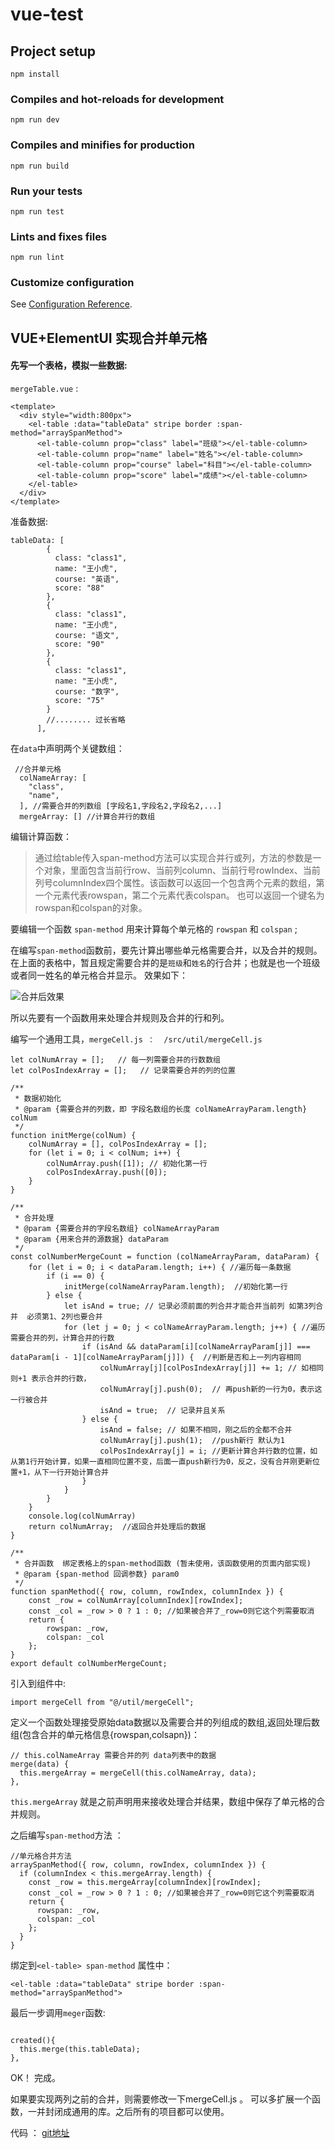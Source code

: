 # vue-test

## Project setup
```
npm install
```

### Compiles and hot-reloads for development
```
npm run dev
```

### Compiles and minifies for production
```
npm run build
```

### Run your tests
```
npm run test
```

### Lints and fixes files
```
npm run lint
```

### Customize configuration
See [Configuration Reference](https://cli.vuejs.org/config/).


## VUE+ElementUI 实现合并单元格
#### 先写一个表格，模拟一些数据: 

`mergeTable.vue` :
```
<template>
  <div style="width:800px">
    <el-table :data="tableData" stripe border :span-method="arraySpanMethod">
      <el-table-column prop="class" label="班级"></el-table-column>
      <el-table-column prop="name" label="姓名"></el-table-column>
      <el-table-column prop="course" label="科目"></el-table-column>
      <el-table-column prop="score" label="成绩"></el-table-column>
    </el-table>
  </div>
</template>
``` 
准备数据:

```
tableData: [
        {
          class: "class1",
          name: "王小虎",
          course: "英语",
          score: "88"
        },
        {
          class: "class1",
          name: "王小虎",
          course: "语文",
          score: "90"
        },
        {
          class: "class1",
          name: "王小虎",
          course: "数字",
          score: "75"
        }
        //........ 过长省略
      ],
```

在`data`中声明两个关键数组： 

```
 //合并单元格
  colNameArray: [
    "class",
    "name",
  ], //需要合并的列数组 [字段名1,字段名2,字段名2,...]
  mergeArray: [] //计算合并行的数组
```

编辑计算函数： 

> 通过给table传入span-method方法可以实现合并行或列，方法的参数是一个对象，里面包含当前行row、当前列column、当前行号rowIndex、当前列号columnIndex四个属性。该函数可以返回一个包含两个元素的数组，第一个元素代表rowspan，第二个元素代表colspan。 也可以返回一个键名为rowspan和colspan的对象。 

要编辑一个函数 `span-method` 用来计算每个单元格的 `rowspan` 和 `colspan` ;

在编写`span-method`函数前，要先计算出哪些单元格需要合并，以及合并的规则。 
在上面的表格中，暂且规定需要合并的是`班级`和`姓名`的行合并；也就是也一个班级或者同一姓名的单元格合并显示。 效果如下： 

![合并后效果](https://user-gold-cdn.xitu.io/2019/7/8/16bd0e4dd70d69b5?w=819&h=648&f=png&s=42271)

所以先要有一个函数用来处理合并规则及合并的行和列。 

编写一个通用工具，`mergeCell.js ：  /src/util/mergeCell.js`

```
let colNumArray = [];   // 每一列需要合并的行数数组
let colPosIndexArray = [];   // 记录需要合并的列的位置

/**
 * 数据初始化
 * @param {需要合并的列数，即 字段名数组的长度 colNameArrayParam.length} colNum 
 */
function initMerge(colNum) {
    colNumArray = [], colPosIndexArray = [];
    for (let i = 0; i < colNum; i++) {
        colNumArray.push([1]); // 初始化第一行 
        colPosIndexArray.push([0]); 
    }
}

/**
 * 合并处理
 * @param {需要合并的字段名数组} colNameArrayParam 
 * @param {用来合并的源数据} dataParam 
 */
const colNumberMergeCount = function (colNameArrayParam, dataParam) {
    for (let i = 0; i < dataParam.length; i++) { //遍历每一条数据
        if (i == 0) {
            initMerge(colNameArrayParam.length);  //初始化第一行
        } else {
            let isAnd = true; // 记录必须前面的列合并才能合并当前列 如第3列合并  必须第1、2列也要合并
            for (let j = 0; j < colNameArrayParam.length; j++) { //遍历需要合并的列，计算合并的行数
                if (isAnd && dataParam[i][colNameArrayParam[j]] === dataParam[i - 1][colNameArrayParam[j]]) {  //判断是否和上一列内容相同
                    colNumArray[j][colPosIndexArray[j]] += 1; // 如相同 则+1 表示合并的行数，
                    colNumArray[j].push(0);  // 再push新的一行为0，表示这一行被合并
                    isAnd = true;  // 记录并且关系
                } else {
                    isAnd = false; // 如果不相同，刚之后的全都不合并
                    colNumArray[j].push(1);  //push新行 默认为1 
                    colPosIndexArray[j] = i; //更新计算合并行数的位置，如 从第1行开始计算，如果一直相同位置不变，后面一直push新行为0，反之，没有合并刚更新位置+1，从下一行开始计算合并
                }
            }
        }
    }
    console.log(colNumArray)
    return colNumArray;  //返回合并处理后的数据
}

/**
 * 合并函数  绑定表格上的span-method函数 (暂未使用，该函数使用的页面内部实现)
 * @param {span-method 回调参数} param0 
 */
function spanMethod({ row, column, rowIndex, columnIndex }) {
    const _row = colNumArray[columnIndex][rowIndex];
    const _col = _row > 0 ? 1 : 0; //如果被合并了_row=0则它这个列需要取消
    return {
        rowspan: _row,
        colspan: _col
    };
}
export default colNumberMergeCount;
```

引入到组件中: 
```
import mergeCell from "@/util/mergeCell"; 
```

定义一个函数处理接受原始data数据以及需要合并的列组成的数组,返回处理后数组(包含合并的单元格信息{rowspan,colsapn})：  

```
// this.colNameArray 需要合并的列 data列表中的数据
merge(data) {
  this.mergeArray = mergeCell(this.colNameArray, data);
},
```
`this.mergeArray` 就是之前声明用来接收处理合并结果，数组中保存了单元格的合并规则。 

之后编写`span-method`方法 ： 

```
//单元格合并方法
arraySpanMethod({ row, column, rowIndex, columnIndex }) {
  if (columnIndex < this.mergeArray.length) {
    const _row = this.mergeArray[columnIndex][rowIndex];
    const _col = _row > 0 ? 1 : 0; //如果被合并了_row=0则它这个列需要取消
    return {
      rowspan: _row,
      colspan: _col
    };
  }
}
```


绑定到`<el-table> span-method` 属性中：

```
<el-table :data="tableData" stripe border :span-method="arraySpanMethod">
```

最后一步调用`meger`函数: 

```

created(){
  this.merge(this.tableData);
},

```


OK！ 完成。

如果要实现两列之前的合并，则需要修改一下mergeCell.js 。 可以多扩展一个函数，一并封闭成通用的库。之后所有的项目都可以使用。 

代码 ： [git地址](https://github.com/Rewa-Fang/vue-test/blob/master/src/components/mergeTable.vue)

